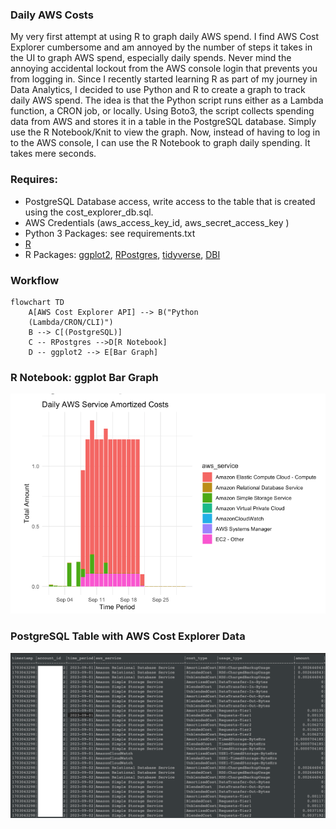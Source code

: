 ### Daily AWS Costs
My very first attempt at using R to graph daily AWS spend. I find AWS Cost Explorer cumbersome and am annoyed by the number of steps it takes in the UI to graph AWS spend, especially daily spends. Never mind the annoying accidental lockout from the AWS console login that prevents you from logging in. Since I recently started learning R as part of my journey in Data Analytics, I decided to use Python and R to create a graph to track daily AWS spend. The idea is that the Python script runs either as a Lambda function, a CRON job, or locally. Using Boto3, the script collects spending data from AWS and stores it in a table in the PostgreSQL database. Simply use the R Notebook/Knit to view the graph. Now, instead of having to log in to the AWS console, I can use the R Notebook to graph daily spending. It takes mere seconds.

### Requires:
* PostgreSQL Database access, write access to the table that is created using the cost_explorer_db.sql.
* AWS Credentials (aws_access_key_id, aws_secret_access_key )
* Python 3 Packages: see requirements.txt
* [R](https://cran.r-project.org/bin/)
* R Packages: [ggplot2](https://github.com/tidyverse/ggplot2), [RPostgres](https://rpostgres.r-dbi.org), [tidyverse](https://tidyverse.tidyverse.org), [DBI](https://dbi.r-dbi.org)

### Workflow
```mermaid
flowchart TD
    A[AWS Cost Explorer API] --> B("Python 
    (Lambda/CRON/CLI)")
    B --> C[(PostgreSQL)]
    C -- RPostgres -->D[R Notebook]
    D -- ggplot2 --> E[Bar Graph]
```

### R Notebook: ggplot Bar Graph
![AWS Daily Spend Bar Graph](R_notebook_html_example.png)

### PostgreSQL Table with AWS Cost Explorer Data
![PostgreSQL Table](aws_spend_postgres.png)
